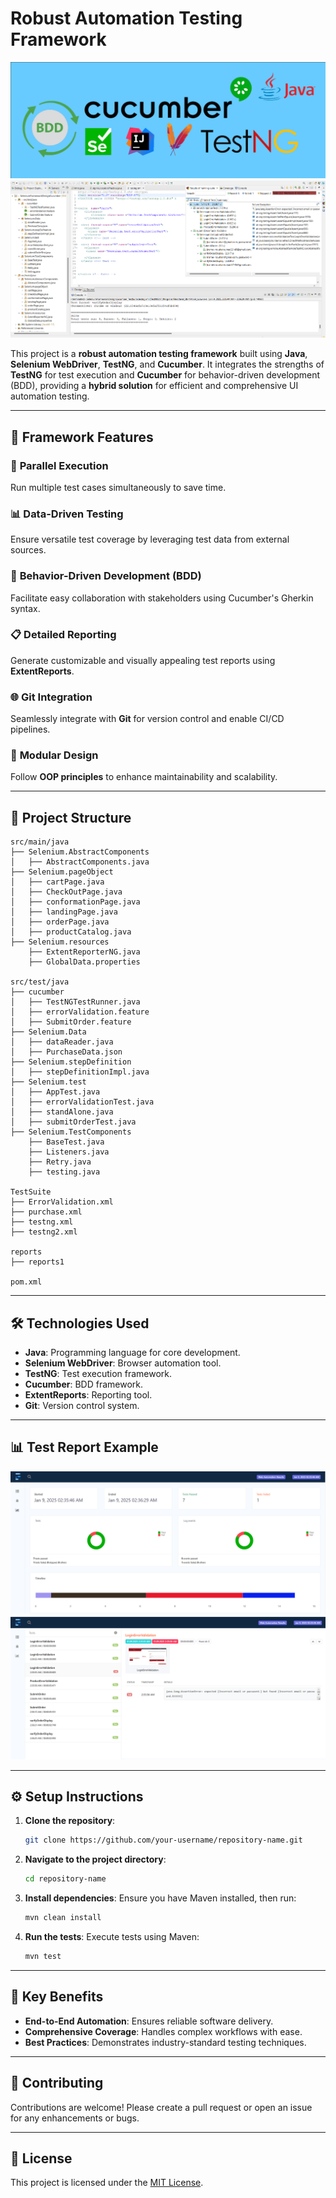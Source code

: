 
# Robust Automation Testing Framework

<!--![Automation Testing Banner](https://via.placeholder.com/1000x300?text=Automation+Testing+Framework)   -->
![Alt text](Screenshot4.png)
![Alt text](Screenshot3.png)


This project is a **robust automation testing framework** built using **Java**, **Selenium WebDriver**, **TestNG**, and **Cucumber**. It integrates the strengths of **TestNG** for test execution and **Cucumber** for behavior-driven development (BDD), providing a **hybrid solution** for efficient and comprehensive UI automation testing.

---

## 🚀 **Framework Features**

### 🔄 **Parallel Execution**
Run multiple test cases simultaneously to save time.

### 📊 **Data-Driven Testing**
Ensure versatile test coverage by leveraging test data from external sources.

### 📝 **Behavior-Driven Development (BDD)**
Facilitate easy collaboration with stakeholders using Cucumber's Gherkin syntax.

### 📋 **Detailed Reporting**
Generate customizable and visually appealing test reports using **ExtentReports**.

### 🌐 **Git Integration**
Seamlessly integrate with **Git** for version control and enable CI/CD pipelines.

### 🔧 **Modular Design**
Follow **OOP principles** to enhance maintainability and scalability.

---

## 📂 **Project Structure**

```plaintext
src/main/java
├── Selenium.AbstractComponents
│   ├── AbstractComponents.java
├── Selenium.pageObject
│   ├── cartPage.java
│   ├── CheckOutPage.java
│   ├── conformationPage.java
│   ├── landingPage.java
│   ├── orderPage.java
│   ├── productCatalog.java
├── Selenium.resources
    ├── ExtentReporterNG.java
    ├── GlobalData.properties

src/test/java
├── cucumber
│   ├── TestNGTestRunner.java
│   ├── errorValidation.feature
│   ├── SubmitOrder.feature
├── Selenium.Data
│   ├── dataReader.java
│   ├── PurchaseData.json
├── Selenium.stepDefinition
│   ├── stepDefinitionImpl.java
├── Selenium.test
│   ├── AppTest.java
│   ├── errorValidationTest.java
│   ├── standAlone.java
│   ├── submitOrderTest.java
├── Selenium.TestComponents
    ├── BaseTest.java
    ├── Listeners.java
    ├── Retry.java
    ├── testing.java

TestSuite
├── ErrorValidation.xml
├── purchase.xml
├── testng.xml
├── testng2.xml

reports
├── reports1

pom.xml
```

---

## 🛠️ **Technologies Used**

- **Java**: Programming language for core development.
- **Selenium WebDriver**: Browser automation tool.
- **TestNG**: Test execution framework.
- **Cucumber**: BDD framework.
- **ExtentReports**: Reporting tool.
- **Git**: Version control system.

---

## 📊 **Test Report Example**

<!--![ExtentReports Example](https://via.placeholder.com/800x400?text=Sample+ExtentReport)  -->
![Alt text](Screenshot1.png)
![Alt text](Screenshot2.png)

---

## ⚙️ **Setup Instructions**

1. **Clone the repository**:
   ```bash
   git clone https://github.com/your-username/repository-name.git
   ```

2. **Navigate to the project directory**:
   ```bash
   cd repository-name
   ```

3. **Install dependencies**:
   Ensure you have Maven installed, then run:
   ```bash
   mvn clean install
   ```

4. **Run the tests**:
   Execute tests using Maven:
   ```bash
   mvn test
   ```

---

## 📌 **Key Benefits**

- **End-to-End Automation**: Ensures reliable software delivery.
- **Comprehensive Coverage**: Handles complex workflows with ease.
- **Best Practices**: Demonstrates industry-standard testing techniques.

---

## 🌟 **Contributing**

Contributions are welcome! Please create a pull request or open an issue for any enhancements or bugs.

---

## 📄 **License**

This project is licensed under the [MIT License](https://opensource.org/licenses/MIT).

